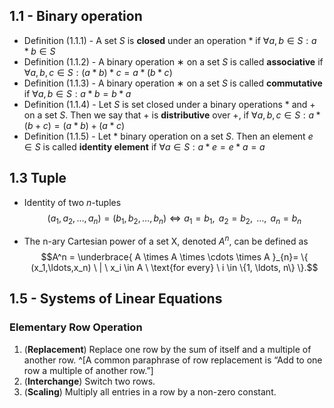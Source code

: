 ## 1.1 - Binary operation

- Definition (1.1.1) - A set $S$ is **closed** under an operation $*$ if $\forall{a,b\in{S}: a*b\in{S}}$
- Definition (1.1.2) - A binary operation $∗$ on a set $S$ is called **associative** if $\forall{a,b,c\in{S}: (a*b)*c=a*(b*c)}$
- Definition (1.1.3) - A binary operation $∗$ on a set $S$ is called **commutative** if $\forall{a,b\in{S}: a*b=b*a}$
- Definition (1.1.4) - Let $S$ is set closed under a binary operations $*$ and $+$ on a set $S$. Then we say that $+$ is **distributive** over $+$, if $\forall{a,b,c\in{S}: a*(b+{c})=(a*b)+{(a*c)}}$
- Definition (1.1.5) - Let $*$ binary operation on a set $S$. Then an element $e\in{S}$ is called **identity element** if $\forall{a\in{S}: a*e=e*a=a}$

## 1.3 Tuple

- Identity of two _n_-tuples
$$(a_1, a_2, \ldots, a_n) = (b_1, b_2, \ldots, b_n)  \Longleftrightarrow a_1=b_1,\text{ }a_2=b_2,\text{ }\ldots,\text{ }a_n=b_n$$


- The n-ary Cartesian power of a set X, denoted $A^{n}$, can be defined as
$$A^n = \underbrace{ A \times A \times \cdots \times A }_{n}= \{ (x_1,\ldots,x_n) \ | \ x_i \in A \ \text{for every} \ i \in \{1, \ldots, n\} \}.$$


## 1.5 - Systems of Linear Equations

### Elementary Row Operation
1. (**Replacement**) Replace one row by the sum of itself and a multiple of another row. ^[A common paraphrase of row replacement is “Add to one row a multiple of another row.”]
2. (**Interchange**) Switch two rows.
3. (**Scaling**) Multiply all entries in a row by a non-zero constant.


